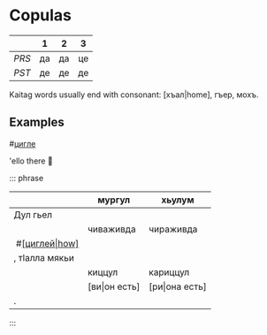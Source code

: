 # Copulas

|       |  1  |  2  |  3  |
| ----- | :-: | :-: | :-: |
| _PRS_ | да  | да  | це  |
| _PST_ | де  | де  | де  |

Kaitag words usually end with consonant: [хъал|home], гъер, мохъ.

## Examples

#[цигле](./cig.m4a)

'ello there 👋

::: phrase

|                                   | мургул        | хьулум         |
| --------------------------------- | ------------- | -------------- |
| Дул гьел                          |
|                                   | чиваживда     | чираживда      |
| &nbsp;#[[циглей\|how]](./cig.m4a) |
| , тӏалла мякьи                    |
|                                   | киццул        | кариццул       |
|                                   | [ви\|он есть] | [ри\|она есть] |
| .                                 |

:::
